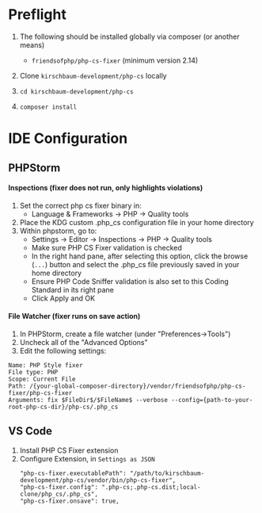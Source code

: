 # Preflight
1. The following should be installed globally via composer (or another means)
    - `friendsofphp/php-cs-fixer` (minimum version 2.14)

2. Clone `kirschbaum-development/php-cs` locally
3. `cd kirschbaum-development/php-cs`
4. `composer install`

# IDE Configuration
## PHPStorm
#### Inspections (fixer does not run, only highlights violations)
1. Set the correct php cs fixer binary in:
    - Language & Frameworks -> PHP -> Quality tools
2. Place the KDG custom .php_cs configuration file in your home directory
3. Within phpstorm, go to:
    - Settings -> Editor -> Inspections -> PHP -> Quality tools
    - Make sure PHP CS Fixer validation is checked
    - In the right hand pane, after selecting this option, click the browse (`...`) button and select the .php_cs file previously saved in your home directory
    - Ensure PHP Code Sniffer validation is also set to this Coding Standard in its right pane
    - Click Apply and OK
#### File Watcher (fixer runs on save action)
1. In PHPStorm, create a file watcher (under "Preferences->Tools")
2. Uncheck all of the "Advanced Options"
3. Edit the following settings:
```
Name: PHP Style fixer
File type: PHP
Scope: Current File
Path: /{your-global-composer-directory}/vendor/friendsofphp/php-cs-fixer/php-cs-fixer
Arguments: fix $FileDir$/$FileName$ --verbose --config={path-to-your-root-php-cs-dir}/php-cs/.php_cs
```
## VS Code
1. Install PHP CS Fixer extension
2. Configure Extension, in `Settings as JSON`
    ```
    "php-cs-fixer.executablePath": "/path/to/kirschbaum-development/php-cs/vendor/bin/php-cs-fixer",
    "php-cs-fixer.config": ".php-cs;.php-cs.dist;local-clone/php_cs/.php_cs",
    "php-cs-fixer.onsave": true,
    ```
